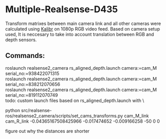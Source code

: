 # Multiple-Realsense-D435

Transform matrixes between main camera link and all other cameras were calculated using [Kalibr](https://github.com/ethz-asl/kalibr/wiki/multiple-camera-calibration) on 1080p RGB video feed. Based on camera setup used, It is neccesary to take into account translation between RGB and depth sensors.

## Commands:

roslaunch realsense2_camera rs_aligned_depth.launch camera:=cam_M serial_no:=938422071315 \
roslaunch realsense2_camera rs_aligned_depth.launch camera:=cam_M serial_no:=838212070656 \
roslaunch realsense2_camera rs_aligned_depth.launch camera:=cam_M serial_no:=819112070749 \
todo: custom launch files based on rs_aligned_depth.launch with <arg name="enable_pointcloud"   default="true"/> \

python src/realsense-ros/realsense2_camera/scripts/set_cams_transforms.py cam_M_link cam_R_link -0.04365167508425966 -0.017474652 -0.009166258 -50 0 0

figure out why the distances are shorter
